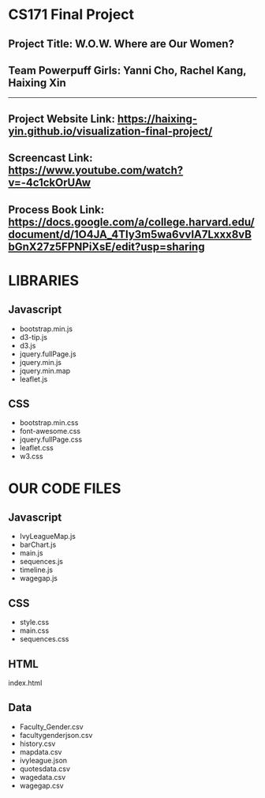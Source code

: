 # CS171 Final Project

## Project Title: W.O.W. Where are Our Women?

## Team Powerpuff Girls: Yanni Cho, Rachel Kang, Haixing Xin

--------------------------------------------
Project Website Link:
https://haixing-yin.github.io/visualization-final-project/
--------------------------------------------
Screencast Link:
https://www.youtube.com/watch?v=-4c1ckOrUAw
--------------------------------------------
Process Book Link:
https://docs.google.com/a/college.harvard.edu/document/d/1O4JA_4TIy3m5wa6vvIA7Lxxx8vBbGnX27z5FPNPiXsE/edit?usp=sharing
--------------------------------------------


# LIBRARIES

## Javascript
* bootstrap.min.js
* d3-tip.js
* d3.js
* jquery.fullPage.js
* jquery.min.js
* jquery.min.map
* leaflet.js

## CSS
* bootstrap.min.css
* font-awesome.css
* jquery.fullPage.css
* leaflet.css
* w3.css


# OUR CODE FILES

## Javascript
* IvyLeagueMap.js
* barChart.js
* main.js
* sequences.js
* timeline.js
* wagegap.js


## CSS
* style.css
* main.css
* sequences.css

## HTML
index.html

## Data

* Faculty_Gender.csv
* facultygenderjson.csv
* history.csv
* mapdata.csv
* ivyleague.json
* quotesdata.csv
* wagedata.csv
* wagegap.csv


